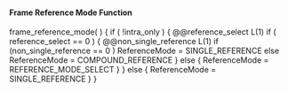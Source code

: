 #### Frame Reference Mode Function

<div class="syntax">
frame_reference_mode( ) {
    if ( !intra_only ) {
        @@reference_select                                              L(1)
        if ( reference_select == 0 ) {
            @@non_single_reference                                      L(1)
            if (non_single_reference == 0 )
                ReferenceMode = SINGLE_REFERENCE
            else
                ReferenceMode = COMPOUND_REFERENCE
        } else {
            ReferenceMode = REFERENCE_MODE_SELECT
        }
    } else {
        ReferenceMode = SINGLE_REFERENCE
    }
}
</div>
